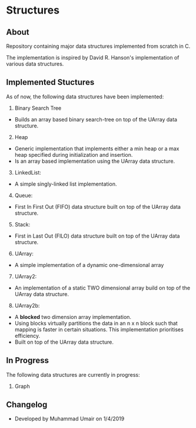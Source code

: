 # Structures

## About
Repository containing major data structures implemented from scratch in C. 

The implementation is inspired by David R. Hanson's implementation of various data structures.

## Implemented Stuctures
As of now, the following data structures have been implemented:
1. Binary Search Tree
 - Builds an array based binary search-tree on top of the UArray data structure.
2. Heap
- Generic implementation that implements either a min heap or a max heap specified during initialization and insertion.
- Is an array based implementation using the UArray data structure.
3. LinkedList:
- A simple singly-linked list implementation.
4. Queue:
- First In First Out (FIFO) data structure built on top of the UArray data structure.
5. Stack:
- First in Last Out (FILO) data structure built on top of the UArray data structure.
6. UArray:
- A simple implementation of a dynamic one-dimensional array
7. UArray2:
- An implementation of a static TWO dimensional array build on top of the UArray data structure.
8. UArray2b:
- A **blocked** two dimension array implementation.
- Using blocks virtually partitions the data in an n x n block such that mapping is faster in certain situations. This implementation prioritises efficiency. 
- Built on top of the UArray data structure.

## In Progress
The following data structures are currently in progress:
1. Graph

## Changelog
- Developed by Muhammad Umair on 1/4/2019
